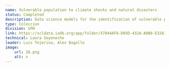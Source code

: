 ```yaml
---
name: Vulnerable population to climate shocks and natural disasters
status: Completed
description: Data science models for the identification of vulnerable populations exposed to climate clashes and natural disasters (CCDNS) (inccedes, droughts, floods, hurricanes) developer by Prosperia.ia RG-T3791-P003
type: Coleccion
division: SPH
link: https://scldata.iadb.org/app/folder/57044AF8-D05D-432A-A0B8-E32A3C269B90
technical: Laura Goyeneche
leader: Luis Tejerina, Alex Bagolle
image: 
    url: 28.png
    alt: x
---
```

    